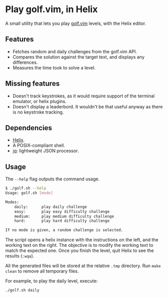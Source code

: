 # Play golf.vim, in Helix

A small utility that lets you play [golf.vim](https://github.com/vuciv/golf) levels, with the Helix editor.

## Features

- Fetches random and daily challenges from the golf.vim API.
- Compares the solution against the target text, and displays any differences.
- Measures the time took to solve a level.

## Missing features

- Doesn't track keystrokes, as it would require support of the terminal emulator, or helix plugins.
- Doesn't display a leaderbord. It wouldn't be that useful anyway as there is no keystroke tracking.

## Dependencies

- [Helix](https://github.com/helix-editor/helix).
- A POSIX-compliant shell.
- [jq](https://jqlang.org/): lightweight JSON processor.

## Usage

The `--help` flag outputs the command usage.

```sh
$ ./golf.sh --help
Usage: golf.sh [mode]

Modes:
    daily:      play daily challenge
    easy:       play easy difficulty challenge
    medium:     play medium difficulty challenge
    hard:       play hard difficulty challenge

If no mode is given, a random challenge is selected.
```

The script opens a helix instance with the instructions on the left, and the
working text on the right. The objective is to modify the working text to match
the expected one. Once you finish the level, quit Helix to see the results (`:wqa`).

All the generated files will be stored at the relative `.tmp` directory. Run `make clean` to remove all temporary files.

For example, to play the daily level, execute:
```sh
./golf.sh daily
```
